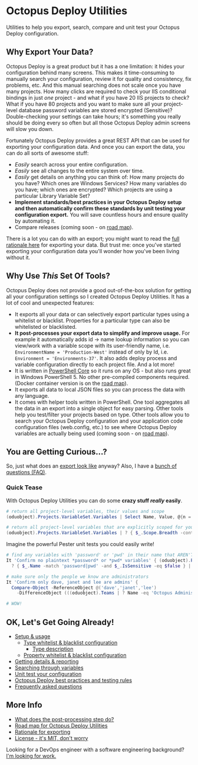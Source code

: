 
# Octopus Deploy Utilities

Utilities to help you export, search, compare and unit test your Octopus Deploy configuration.


## Why Export Your Data?

Octopus Deploy is a great product but it has a one limitation: it hides your configuration behind many screens.  This makes it time-consuming to manually search your configuration, review it for quality and consistency, fix problems, etc.  And this manual searching does not scale once you have many projects.  How many clicks are required to check your IIS conditional bindings in just *one* project - and what if you have 20 IIS projects to check?  What if you have 80 projects and you want to make sure all your project-level database password variables are stored encrypted (Sensitive)?  Double-checking your settings can take hours; it's something you really should be doing every so often but all those Octopus Deploy admin screens will slow you down.

Fortunately Octopus Deploy provides a great REST API that can be used for exporting your configuration data.  And once you can export the data, you can do all sorts of awesome stuff:
* *Easily* search across your entire configuration.
* *Easily* see all changes to the entire system over time.
* *Easily* get details on anything you can think of: How many projects do you have?  Which ones are Windows Services?  How many variables do you have; which ones are encrypted?  Which projects are using a particular Library Variable Set?
* **Implement standards/best practices in your Octopus Deploy setup and then automatically confirm these standards by unit testing your configuration export.**  You will save countless hours and ensure quality by automating it.
* Compare releases (coming soon - on [road map](docs/OctopusDeployUtilitiesRoadmap.md)).

There is a lot you can do with an export; you might want to read the [full rationale here](docs/Rationale.md) for exporting your data.  But trust me: once you've started exporting your configuration data you'll wonder how you've been living without it.


## Why Use *This* Set Of Tools?

Octopus Deploy does not provide a good out-of-the-box solution for getting all your configuration settings so I created Octopus Deploy Utilities.  It has a lot of cool and unexpected features:
* It exports all your data or can selectively export particular types using a whitelist or blacklist.  Properties for a particular type can also be whitelisted or blacklisted.
* **It post-processes your export data to simplify and improve usage.**  For example it automatically adds id -> name lookup information so you can view/work with a variable scope with its user-friendly name, i.e. ```EnvironmentName = 'Production-West'``` instead of only by Id, i.e. ```Environment = 'Environments-37'```.  It also adds deploy process and variable configuration directly to each project file.  And a lot more!
* It is written in [PowerShell Core](https://github.com/PowerShell/PowerShell) so it runs on any OS - but also runs great in Windows PowerShell 5.  No other pre-compiled components required.  (Docker container version is on the [road map](docs/OctopusDeployUtilitiesRoadmap.md)).
* It exports all data to local JSON files so you can process the data with any language.
* It comes with helper tools written in PowerShell.  One tool aggregates all the data in an export into a single object for easy parsing.  Other tools help you test/filter your projects based on type.  Other tools allow you to search your Octopus Deploy configuration and your application code configuration files (web.config, etc.) to see where Octopus Deploy variables are actually being used (coming soon - on [road map](docs/OctopusDeployUtilitiesRoadmap.md)).


## You are Getting Curious...?

So, just what does an [export look like](docs/SampleExport.md) anyway?  Also, I have a [bunch of questions (FAQ)](docs/FAQ.md).

### Quick Tease

With Octopus Deploy Utilities you can do some **crazy stuff *really* easily**.

```PowerShell
# return all project-level variables, their values and scope
(oduobject).Projects.VariableSet.Variables | Select Name, Value, @{n = 'Scope'; e = { $_.Scope.Breadth } }

# return all project-level variables that are explicitly scoped for your EU production environment
(oduobject).Projects.VariableSet.Variables | ? { $_.Scope.Breadth -contains 'Prod-EU' }
```

Imagine the powerful Pester unit tests you could easily write!

```PowerShell
# find any variables with 'password' or 'pwd' in their name that AREN'T encrypted
It 'Confirm no plaintext *password* or *pwd* variables' { (oduobject).Projects.VariableSet.Variables | 
  ? { $_.Name -match 'password|pwd' -and $_.IsSensitive -eq $false } | Should BeNullOrEmpty }

# make sure only the people we know are administrators
It 'Confirm only dave, janet and lee are admins' {
  Compare-Object -ReferenceObject @('dave','janet','lee')
    -DifferenceObject (((oduobject).Teams | ? Name -eq 'Octopus Administrators').MemberUserNames) | Should BeNullOrEmpty }

# WOW!
```




## OK, Let's Get Going Already!

* [Setup & usage](docs/SetupUsage.md)
  * [Type whitelist & blacklist configuration](docs/TypeWhiteListBlackListConfig.md)
    * [Type description](docs/TypeDescription.md)
  * [Property whitelist & blacklist configuration](docs/PropertyWhiteListBlackListConfig.md)
* [Getting details & reporting](docs/DetailsAndReporting.md)
* [Searching through variables](docs/SearchingVariables.md)
* [Unit test your configuration](docs/UnitTesting.md)
* [Octopus Deploy best practices and testing rules](docs/BestPracticesTestingRules.md)
* [Frequently asked questions](docs/FAQ.md)

## More Info

* [What does the post-processing step do?](docs/PostProcessing.md)
* [Road map for Octopus Deploy Utilities](docs/OctopusDeployUtilitiesRoadmap.md)
* [Rationale for exporting](docs/Rationale.md)
* [License - it's MIT, don't worry](LICENSE)


Looking for a DevOps engineer with a software engineering background?  [I'm looking for work.](http://dtwconsulting.com/)
